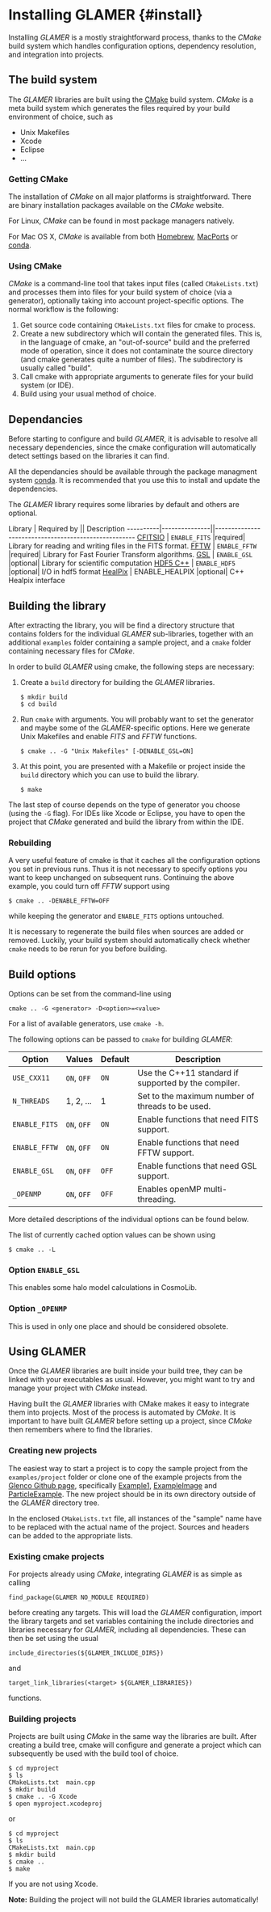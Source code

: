 Installing GLAMER                                                     {#install}
=================

Installing *GLAMER* is a mostly straightforward process, thanks to the *CMake*
build system which handles configuration options, dependency resolution, and
integration into projects.


The build system
----------------

The *GLAMER* libraries are built using the [CMake] build system. *CMake* is a
meta build system which generates the files required by your build environment
of choice, such as

-   Unix Makefiles
-   Xcode
-   Eclipse
-   ...


### Getting CMake

The installation of *CMake* on all major platforms is straightforward. There are
binary installation packages available on the *CMake* website.

For Linux, *CMake* can be found in most package managers natively.

For Mac OS X, *CMake* is available from both [Homebrew], [MacPorts] or [conda].


### Using CMake

*CMake* is a command-line tool that takes input files (called `CMakeLists.txt`)
and processes them into files for your build system of choice (via a generator),
optionally taking into account project-specific options. The normal workflow is
the following:

1.  Get source code containing `CMakeLists.txt` files for cmake to process.
2.  Create a new subdirectory which will contain the generated files. This is,
    in the language of cmake, an "out-of-source" build and the preferred mode
    of operation, since it does not contaminate the source directory (and cmake
    generates quite a number of files). The subdirectory is usually called
    "build".
3.  Call cmake with appropriate arguments to generate files for your build
    system (or IDE).
4.  Build using your usual method of choice.


Dependancies
------------

Before starting to configure and build *GLAMER*, it is advisable to resolve all
necessary dependencies, since the cmake configuration will automatically detect
settings based on the libraries it can find.

All the dependancies should be available through the package managment system [conda].  It is recommended that you use this to install and update the dependencies.

The *GLAMER* library requires some libraries by default and others are optional. 


Library   | Required by   || Description
----------|---------------||-----------------------------------------------------
[CFITSIO] | `ENABLE_FITS` |required| Library for reading and writing files in the FITS format.
[FFTW]    | `ENABLE_FFTW` |required| Library for Fast Fourier Transform algorithms.
[GSL]     | `ENABLE_GSL`  |optional| Library for scientific computation
[HDF5 C++]    | `ENABLE_HDF5` |optional| I/O in hdf5 format
[HealPix] |  ENABLE_HEALPIX |optional| C++ Healpix interface


Building the library
--------------------

After extracting the library, you will be find a directory structure that
contains folders for the individual *GLAMER* sub-libraries, together with an
additional `examples` folder containing a sample project, and a `cmake` folder
containing necessary files for *CMake*.

In order to build *GLAMER* using cmake, the following steps are necessary:

1.  Create a `build` directory for building the *GLAMER* libraries.
    
        $ mkdir build
        $ cd build
    
2.  Run `cmake` with arguments. You will probably want to set the generator and
    maybe some of the *GLAMER*-specific options. Here we generate Unix Makefiles
    and enable *FITS* and *FFTW* functions.
    
        $ cmake .. -G "Unix Makefiles" [-DENABLE_GSL=ON]
    
3.  At this point, you are presented with a Makefile or project inside the
    `build` directory which you can use to build the library.
    
        $ make

The last step of course depends on the type of generator you choose (using the
`-G` flag). For IDEs like Xcode or Eclipse, you have to open the project that
*CMake* generated and build the library from within the IDE.


### Rebuilding

A very useful feature of cmake is that it caches all the configuration options
you set in previous runs. Thus it is not necessary to specify options you want
to keep unchanged on subsequent runs. Continuing the above example, you could
turn off *FFTW* support using

    $ cmake .. -DENABLE_FFTW=OFF

while keeping the generator and `ENABLE_FITS` options untouched.

It is necessary to regenerate the build files when sources are added or removed.
Luckily, your build system should automatically check whether `cmake` needs to
be rerun for you before building.


Build options
-------------

Options can be set from the command-line using

    cmake .. -G <generator> -D<option>=<value>

For a list of available generators, use `cmake -h`.

The following options can be passed to `cmake` for building *GLAMER*:

Option        | Values      | Default | Description
--------------|-------------|---------|-----------------------------------------
`USE_CXX11`   | `ON`, `OFF` | `ON`    | Use the C++11 standard if supported by the compiler.
`N_THREADS`   | 1, 2, ...   | 1       | Set to the maximum number of threads to be used.
`ENABLE_FITS` | `ON`, `OFF` | `ON`    | Enable functions that need FITS support.
`ENABLE_FFTW` | `ON`, `OFF` | `ON`    | Enable functions that need FFTW support.
`ENABLE_GSL`  | `ON`, `OFF` | `OFF`   | Enable functions that need GSL support.
`_OPENMP`     | `ON`, `OFF` | `OFF`   | Enables openMP multi-threading.

More detailed descriptions of the individual options can be found below.

The list of currently cached option values can be shown using

    $ cmake .. -L


### Option `ENABLE_GSL`

This enables some halo model calculations in CosmoLib.


### Option `_OPENMP`

This is used in only one place and should be considered obsolete.


Using GLAMER
------------

Once the *GLAMER* libraries are built inside your build tree, they can be linked
with your executables as usual. However, you might want to try and manage your
project with *CMake* instead.

Having built the *GLAMER* libraries with CMake makes it easy to integrate them
into projects. Most of the process is automated by *CMake*. It is important to
have built *GLAMER* before setting up a project, since *CMake* then remembers
where to find the libraries.


### Creating new projects

The easiest way to start a project is to copy the sample project from the
`examples/project` folder or clone one of the example projects from the [Glenco Github page]("https://github.com/glenco"), specifically [Example1]("https://github.com/glenco/Example1"), [ExampleImage]("https://github.com/glenco/ExampleImage") and [ParticleExample]("https://github.com/glenco/ParticleExample").  The new project should be in its own directory outside of the *GLAMER* directory tree.


In the enclosed `CMakeLists.txt` file, all instances
of the "sample" name have to be replaced with the actual name of the project.
Sources and headers can be added to the appropriate lists.


### Existing cmake projects

For projects already using *CMake*, integrating *GLAMER* is as simple as calling

    find_package(GLAMER NO_MODULE REQUIRED)

before creating any targets. This will load the *GLAMER* configuration, import
the library targets and set variables containing the include directories and
libraries necessary for *GLAMER*, including all dependencies. These can then be
set using the usual

    include_directories(${GLAMER_INCLUDE_DIRS})

and

    target_link_libraries(<target> ${GLAMER_LIBRARIES})

functions.


### Building projects

Projects are built using *CMake* in the same way the libraries are built. After
creating a build tree, cmake will configure and generate a project which can
subsequently be used with the build tool of choice.

    $ cd myproject
    $ ls
    CMakeLists.txt  main.cpp
    $ mkdir build
    $ cmake .. -G Xcode
    $ open myproject.xcodeproj
or

    $ cd myproject
    $ ls
    CMakeLists.txt  main.cpp
    $ mkdir build
    $ cmake .. 
    $ make
If you are not using Xcode.


**Note:**
Building the project will not build the GLAMER libraries automatically!


[cmake]: http://www.cmake.org "CMake"
[homebrew]: http://www.brew.sh "Homebrew — The missing package manager for OS X"
[macports]: https://www.macports.org "The MacPorts Project"
[cfitsio]: https://heasarc.gsfc.nasa.gov/fitsio/fitsio.html "CFITSIO"
[ccfits]: https://heasarc.gsfc.nasa.gov/fitsio/CCfits/ "CCfits"
[ccfitsdoc]: https://heasarc.gsfc.nasa.gov/fitsio/CCfits/html/index.html "CCfits documentation"
[fftw]: http://www.fftw.org "FFTW Home Page"
[gsl]: http://www.gnu.org/software/gsl/ "GNU Scientific Library"
[HDF5 C++]: https://support.hdfgroup.org/HDF5/doc/cpplus_RM/index.html"
[HealPix]:https://healpix.jpl.nasa.gov/html/Healpix_cxx/index.html"
[conda]:https://docs.conda.io/projects/conda/en/latest/"